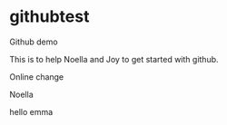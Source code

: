 # githubtest
Github demo


This is to help Noella and Joy to get started with github.

Online change

Noella

hello emma
